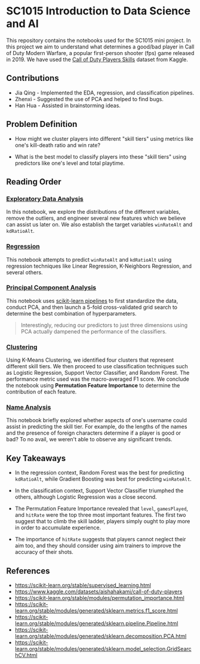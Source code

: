 # SC1015 Introduction to Data Science and AI

This repository contains the notebooks used for the SC1015 mini project. In
this project we aim to understand what determines a good/bad player in Call
of Duty Modern Warfare, a popular first-person shooter (fps) game released
in 2019. We have used the [Call of Duty Players Skills](https://www.kaggle.com/datasets/aishahakami/call-of-duty-players)
dataset from Kaggle.

## Contributions

- Jia Qing - Implemented the EDA, regression, and classification pipelines.
- Zhenxi   - Suggested the use of PCA and helped to find bugs.
- Han Hua  - Assisted in brainstorming ideas.

## Problem Definition

- How might we cluster players into different "skill tiers" using metrics
like one's kill-death ratio and win rate?

- What is the best model to classify players into these "skill tiers"
using predictors like one's level and total playtime.

## Reading Order

### [Exploratory Data Analysis](https://github.com/anAcc22/SC1015_grp_proj/blob/main/eda.ipynb)

In this notebook, we explore the distributions of the different variables,
remove the outliers, and engineer several new features which we believe can
assist us later on. We also establish the target variables `winRateAlt` and
`kdRatioAlt`.

### [Regression](https://github.com/anAcc22/SC1015_grp_proj/blob/main/regression.ipynb)

This notebook attempts to predict `winRateAlt` and `kdRatioAlt` using
regression techniques like Linear Regression, K-Neighbors Regression, and
several others.

### [Principal Component Analysis](https://github.com/anAcc22/SC1015_grp_proj/blob/main/pca.ipynb)

This notebook uses [scikit-learn pipelines](https://scikit-learn.org/stable/modules/generated/sklearn.pipeline.Pipeline.html)
to first standardize the data, conduct PCA, and then launch a 5-fold
cross-validated grid search to determine the best combination of
hyperparameters.

> Interestingly, reducing our predictors to just three dimensions using
> PCA actually dampened the performance of the classifiers.

### [Clustering](https://github.com/anAcc22/SC1015_grp_proj/blob/main/clustering.ipynb)

Using K-Means Clustering, we identified four clusters that represent different
skill tiers. We then proceed to use classification techniques such as Logistic
Regression, Support Vector Classifier, and Random Forest. The performance
metric used was the macro-averaged F1 score. We conclude the notebook using
**Permutation Feature Importance** to determine the contribution of each
feature.

### [Name Analysis](https://github.com/anAcc22/SC1015_grp_proj/blob/main/name_analysis.ipynb)

This notebook briefly explored whether aspects of one's username could assist
in predicting the skill tier. For example, do the lengths of the names and
the presence of foreign characters determine if a player is good or bad? To
no avail, we weren't able to observe any significant trends.

## Key Takeaways

- In the regression context, Random Forest was the best for predicting 
`kdRatioAlt`, while Gradient Boosting was best for predicting `winRateAlt`.

- In the classification context, Support Vector Classifier triumphed the others,
although Logistic Regression was a close second.

- The Permutation Feature Importance revealed that `level`, `gamesPlayed`,
and `hitRate` were the top three most important features. The first two suggest
that to climb the skill ladder, players simply ought to play more in order
to accumulate experience.

- The importance of `hitRate` suggests that players cannot neglect their
aim too, and they should consider using aim trainers to improve the accuracy
of their shots.

## References

- <https://scikit-learn.org/stable/supervised_learning.html>
- <https://www.kaggle.com/datasets/aishahakami/call-of-duty-players>
- <https://scikit-learn.org/stable/modules/permutation_importance.html>
- <https://scikit-learn.org/stable/modules/generated/sklearn.metrics.f1_score.html>
- <https://scikit-learn.org/stable/modules/generated/sklearn.pipeline.Pipeline.html>
- <https://scikit-learn.org/stable/modules/generated/sklearn.decomposition.PCA.html>
- <https://scikit-learn.org/stable/modules/generated/sklearn.model_selection.GridSearchCV.html>
